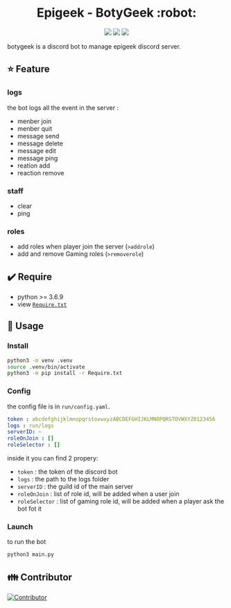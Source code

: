 <h1 align="center">Epigeek - BotyGeek :robot:</h1>

<p align="center">
  <img src="https://img.shields.io/github/go-mod/go-version/epigeek/BotyGeek/master?style=flat-square"/>
  <img src="https://img.shields.io/github/license/epigeek/BotyGeek?style=flat-square"/>
  <img src="https://img.shields.io/github/languages/code-size/epigeek/BotyGeek?style=flat-square"/>
</p>

botygeek is a discord bot to manage epigeek discord server.

## :star: Feature
### logs
the bot logs all the event in the server :
- menber join
- menber quit
- message send
- message delete
- message edit
- message ping
- reation add
- reaction remove

### staff
- clear
- ping

### roles
- add roles when player join the server (`>addrole`)
- add and remove Gaming roles (`>removerole`)

## :heavy_check_mark: Require
- python >= 3.6.9
- view [`Require.txt`](Require.txt)

## :blue_book: Usage
### Install
```sh
python3 -m venv .venv
source .venv/bin/activate
python3 -m pip install -r Require.txt
```

### Config
the config file is in `run/config.yaml`.
```yaml
token : abcdefghijklmnopqrstovwxyzABCDEFGHIJKLMNOPQRSTOVWXYZ0123456
logs : run/logs
serverID: ~
roleOnJoin : []
roleSelector : []
```
inside it you can find 2 propery:
- `token` : the token of the discord bot
- `logs` : the path to the logs folder
- `serverID` : the guild id of the main server
- `roleOnJoin` : list of role id, will be added when a user join
- `roleSelector` : list of gaming role id, will be added when a player ask the bot fot it

### Launch
to run the bot
```sh
python3 main.py
```



## :family: Contributor
[![Contributor](https://contributors-img.web.app/image?repo=epigeek/BotyGeek)](https://github.com/epigeek/BotyGeek/graphs/contributors)
